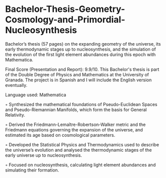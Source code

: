 # Bachelor-Thesis-Geometry-Cosmology-and-Primordial-Nucleosynthesis
Bachelor’s thesis (57 pages) on the expanding geometry of the universe, its early thermodynamic stages up to nucleosynthesis, and the simulation of the evolution of the first light element abundances during this epoch with Mathematica.

Final Score (Presentation and Report): 9.9/10.
This Bachelor's thesis is part of the Double Degree of Physics and Mathematics at the University of Granada. The project is in Spanish and I will include the English version eventually.

Language used: Mathematica

◦ Synthesized the mathematical foundations of Pseudo-Euclidean Spaces and Pseudo-Riemannian Manifolds, which form the basis for General Relativity.

◦ Derived the Friedmann-Lemaître-Robertson-Walker metric and the Friedmann equations governing the expansion of the universe, and estimated its age based on cosmological parameters.

◦ Developed the Statistical Physics and Thermodynamics used to describe the universe’s evolution and analysed the thermodynamic stages of the early universe up to nucleosynthesis.

◦ Focused on nucleosynthesis, calculating light element abundances and simulating their formation.
